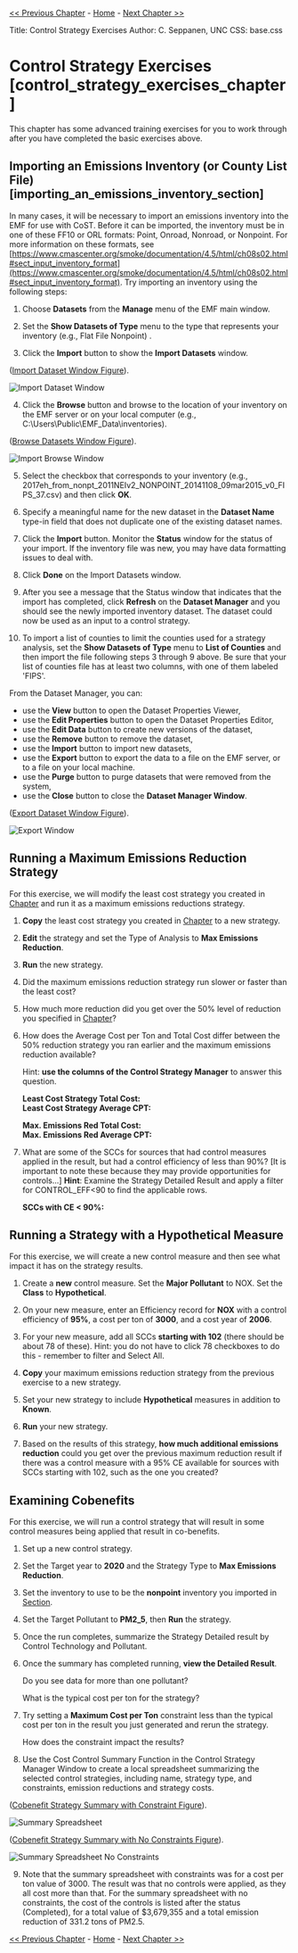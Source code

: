 <!-- BEGIN COMMENT -->

[<< Previous Chapter](ch4_control_strategy_manager.md) - [Home](README.md) - [Next Chapter >>](ch6_example_sql.md)

<!-- END COMMENT -->


Title: Control Strategy Exercises
Author: C. Seppanen, UNC
CSS: base.css

# Control Strategy Exercises [control_strategy_exercises_chapter] #

This chapter has some advanced training exercises for you to work through after you have completed the basic exercises above.

## Importing an Emissions Inventory (or County List File) [importing_an_emissions_inventory_section] ##

In many cases, it will be necessary to import an emissions inventory into the EMF for use with CoST. Before it can be imported, the inventory must be in one of these FF10 or ORL formats: Point, Onroad, Nonroad, or Nonpoint. For more information on these formats, see [https://www.cmascenter.org/smoke/documentation/4.5/html/ch08s02.html#sect_input_inventory_format](https://www.cmascenter.org/smoke/documentation/4.5/html/ch08s02.html#sect_input_inventory_format). Try importing an inventory using the following steps:

1. Choose **Datasets** from the **Manage** menu of the EMF main window.

2. Set the **Show Datasets of Type** menu to the type that represents your inventory (e.g., Flat File Nonpoint) .  

3. Click the **Import** button to show the **Import Datasets** window.

([Import Dataset Window Figure](#import_dataset_window)).

![Import Dataset Window][import_dataset_window]

[import_dataset_window]: images/Import_Datasets.png


4. Click the **Browse** button and browse to the location of your inventory on the EMF server or on your local computer (e.g., C:\Users\Public\EMF_Data\inventories).

([Browse Datasets Window Figure](#import_browse_window)).

![Import Browse Window][import_browse_window]

[import_browse_window]: images/EMF_Import_Dataset_Server_Local.png

5. Select the checkbox that corresponds to your inventory (e.g., 2017eh\_from\_nonpt\_2011NEIv2\_NONPOINT\_20141108\_09mar2015\_v0\_FIPS\_37.csv) and then click **OK**.

6. Specify a meaningful name for the new dataset in the **Dataset Name** type-in field that does not duplicate one of the existing dataset names.

7. Click the **Import** button. Monitor the **Status** window for the status of your import. If the inventory file was new, you may have data formatting issues to deal with.

8. Click **Done** on the Import Datasets window.

9. After you see a message that the Status window that indicates that the import has completed, click **Refresh** on the **Dataset Manager** and you should see the newly imported inventory dataset. The dataset could now be used as an input to a control strategy.

10. To import a list of counties to limit the counties used for a strategy analysis, set the **Show Datasets of Type** menu to **List of Counties** and then import the file following steps 3 through 9 above. Be sure that your list of counties file has at least two columns, with one of them labeled 'FIPS'.

From the Dataset Manager, you can:

* use the **View** button to open the Dataset Properties Viewer,
* use the **Edit Properties** button to open the Dataset Properties Editor,
* use the **Edit Data** button to create new versions of the dataset,
* use the **Remove** button to remove the dataset,
* use the **Import** button to import new datasets,
* use the **Export** button to export the data to a file on the EMF server, or to a file on your local machine.
* use the **Purge** button to purge datasets that were removed from the system,
* use the **Close** button to close the **Dataset Manager Window**.

([Export Dataset Window Figure](#export_window)).

![Export Window][export_window]

[export_window]: images/EMF_Export_Window.png



## Running a Maximum Emissions Reduction Strategy ##

For this exercise, we will modify the least cost strategy you created in [Chapter](#control_strategy_manager_chapter) and run it as a maximum emissions reductions strategy.

1. **Copy** the least cost strategy you created in [Chapter](#control_strategy_manager_chapter) to a new strategy.

2. **Edit** the strategy and set the Type of Analysis to **Max Emissions Reduction**.

3. **Run** the new strategy.

4. Did the maximum emissions reduction strategy run slower or faster than the least cost?

5. How much more reduction did you get over the 50% level of reduction you specified in [Chapter](#control_strategy_manager_chapter)?

6. How does the Average Cost per Ton and Total Cost differ between the 50% reduction strategy you ran earlier and the maximum emissions reduction available?

    Hint: **use the columns of the Control Strategy Manager** to answer this question.

    **Least Cost Strategy Total Cost:**<br/>
    **Least Cost Strategy Average CPT:**

    **Max. Emissions Red Total Cost:**<br/>
    **Max. Emissions Red Average CPT:**

7. What are some of the SCCs for sources that had control measures applied in the result, but had a control efficiency of less than 90%? [It is important to note these because they may provide opportunities for controls...] **Hint**: Examine the Strategy Detailed Result and apply a filter for CONTROL_EFF<90 to find the applicable rows.

    **SCCs with CE < 90%:**

## Running a Strategy with a Hypothetical Measure ##

For this exercise, we will create a new control measure and then see what impact it has on the strategy results.

1. Create a **new** control measure. Set the **Major Pollutant** to NOX. Set the **Class** to **Hypothetical**.

2. On your new measure, enter an Efficiency record for **NOX** with a control efficiency of **95%**, a cost per ton of **3000**, and a cost year of **2006**.

3. For your new measure, add all SCCs **starting with 102** (there should be about 78 of these). Hint: you do not have to click 78 checkboxes to do this - remember to filter and Select All.

4. **Copy** your maximum emissions reduction strategy from the previous exercise to a new strategy.

5. Set your new strategy to include **Hypothetical** measures in addition to **Known**.

6. **Run** your new strategy.

7. Based on the results of this strategy, **how much additional emissions reduction** could you get over the previous maximum reduction result if there was a control measure with a 95% CE available for sources with SCCs starting with 102, such as the one you created?

## Examining Cobenefits ##

For this exercise, we will run a control strategy that will result in some control measures being applied that result in co-benefits.

1. Set up a new control strategy.

2. Set the Target year to **2020** and the Strategy Type to **Max Emissions Reduction**.

3. Set the inventory to use to be the **nonpoint** inventory you imported in [Section](#importing_an_emissions_inventory_section).

4. Set the Target Pollutant to **PM2_5**, then **Run** the strategy.

5. Once the run completes, summarize the Strategy Detailed result by Control Technology and Pollutant.

6. Once the summary has completed running, **view the Detailed Result**.

    Do you see data for more than one pollutant?
    
    What is the typical cost per ton for the strategy?

7. Try setting a **Maximum Cost per Ton** constraint less than the typical cost per ton in the result you just generated and rerun the strategy.

    How does the constraint impact the results?

8. Use the Cost Control Summary Function in the Control Strategy Manager Window to create a local spreadsheet summarizing the selected control strategies, including name, strategy type, and constraints, emission reductions and strategy costs.

([Cobenefit Strategy Summary with Constraint Figure](#summary_spreadsheet)).

![Summary Spreadsheet][summary_spreadsheet]

[summary_spreadsheet]: images/cobenefit_strategy_summary.png

([Cobenefit Strategy Summary with No Constraints Figure](#summary_spreadsheet_no_constraints)).

![Summary Spreadsheet No Constraints][summary_spreadsheet_no_constraints]

[summary_spreadsheet_no_constraints]: images/cobenefit_strategy_summary_no_constraints.png

9. Note that the summary spreadsheet with constraints was for a cost per ton value of 3000. The result was that no controls were applied, as they all cost more than that.  For the summary spreadsheet with no constraints, the cost of the controls is listed after the status (Completed), for a total value of $3,679,355 and a total emission reduction of 331.2 tons of PM2.5. 

<!-- BEGIN COMMENT -->

[<< Previous Chapter](ch4_control_strategy_manager.md) - [Home](README.md) - [Next Chapter >>](ch6_example_sql.md)<br>

<!-- END COMMENT -->

